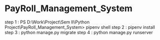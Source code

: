 # PayRoll_Management_System

step 1 : PS D:\Work\Project\Sem II\Python Project\PayRoll_Management_System> pipenv shell
step 2 : pipenv install
step 3 : python manage.py migrate 
step 4 : python manage.py runserver